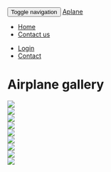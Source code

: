 

<!-- - http://i.imgur.com/qK42fUu.jpg
- https://images.unsplash.com/photo-1435771112039-1e5b2bcad966?dpr=2&fit=crop&fm=jpg&h=825&q=50&w=1450
- https://images.unsplash.com/photo-1442406964439-e46ab8eff7c4?dpr=2&fit=crop&fm=jpg&h=825&q=50&w=1450
- https://images.unsplash.com/photo-1439524970634-649c37a69e5c?ixlib=rb-0.3.5&q=80&fm=jpg&crop=entropy&w=1450&h=825&fit=crop&s=bfda9916c885869b43b70738693428d9
- https://images.unsplash.com/photo-1444090542259-0af8fa96557e?dpr=2&fit=crop&fm=jpg&h=825&q=50&w=1450
- https://images.unsplash.com/photo-1434543177303-ef2cc7707e0d?dpr=2&fit=crop&fm=jpg&h=825&q=50&w=1450
- https://images.unsplash.com/photo-1436262513933-a0b06755c784?dpr=2&fit=crop&fm=jpg&h=825&q=50&w=1450
- https://images.unsplash.com/photo-1439396087961-98bc12c21176?dpr=2&fit=crop&fm=jpg&h=825&q=50&w=1450
- https://images.unsplash.com/photo-1439694458393-78ecf14da7f9?dpr=2&fit=crop&fm=jpg&h=825&q=50&w=1450 !-->

<!DOCTYPE html>
<html>
<head>

<link rel="stylesheet" href="https://stackpath.bootstrapcdn.com/bootstrap/3.4.1/css/bootstrap.min.css" integrity="sha384-HSMxcRTRxnN+Bdg0JdbxYKrThecOKuH5zCYotlSAcp1+c8xmyTe9GYg1l9a69psu" crossorigin="anonymous">
<link rel="stylesheet" href="https://stackpath.bootstrapcdn.com/bootstrap/3.4.1/css/bootstrap-theme.min.css" integrity="sha384-6pzBo3FDv/PJ8r2KRkGHifhEocL+1X2rVCTTkUfGk7/0pbek5mMa1upzvWbrUbOZ" crossorigin="anonymous">
<link rel="stylesheet" type="text/css" href="gallery.css">
<link rel="stylesheet" type="text/css" href="https://use.fontawesome.com/releases/v5.11.2/css/all.css">
	<title>Airplane gallery</title>
</head>
<body>
<nav class="navbar navbar-inverse navbar-fixed-top">
		<div class="container">
	<div class="navbar-header">
		<button type="button" class="navbar-toggle collapsed" data-toggle="collapse" data-target="#bs-nav-demo" aria-expanded="false">
	        <span class="sr-only">Toggle navigation</span>
	        <span class="icon-bar"></span>
	        <span class="icon-bar"></span>
	        <span class="icon-bar"></span>
	      </button>
		<a href="#" class="navbar-brand"><span class="glyphicon glyphicon-picture" aria-hidden="true"></span> Aplane</a> 
	</div>
	<div class="collapse navbar-collapse" id="bs-nav-demo">
	<ul class="nav navbar-nav">
	<li><a href="#">Home</a></li>
	<li> <a href="#">Contact us</a></li>
		</ul>
		<ul class="nav navbar-nav navbar-right">
			<li><a href="#"> Login</a> </li>
			<li> <a href="#">Contact</a></li>
		</ul>
	
</div>
</nav>

<div class="container">
	<div class="jumbotron">
		<h1><i class="fas fa-camera-retro"></i> Airplane gallery</h1>
	</div>
	<div class="row">
<div class="col-lg-4 col-sm-6">
			<div  class="thumbnail">
				<img src="https://images.unsplash.com/photo-1539201299177-2af0fae3d77f?ixlib=rb-1.2.1&ixid=eyJhcHBfaWQiOjEyMDd9&auto=format&fit=crop&w=1050&q=80">
			</div>
		</div>
		<div class="col-lg-4 col-sm-6">
			<div  class="thumbnail">
				<img src="https://images.unsplash.com/photo-1506012787146-f92b2d7d6d96?ixlib=rb-1.2.1&ixid=eyJhcHBfaWQiOjEyMDd9&auto=format&fit=crop&w=1049&q=80">
			</div>
		</div>
		<div class="col-lg-4 col-sm-6">
			<div  class="thumbnail">
				<img src="https://images.unsplash.com/flagged/photo-1555685460-1d9cf532761b?ixlib=rb-1.2.1&ixid=eyJhcHBfaWQiOjEyMDd9&auto=format&fit=crop&w=1225&q=80">
			</div>
		</div>
		<div class="row">
			<div class="col-lg-6 col-sm-6">
			<div  class="thumbnail">
				<img src="https://images.unsplash.com/photo-1544016768-982d1554f0b9?ixlib=rb-1.2.1&ixid=eyJhcHBfaWQiOjEyMDd9&auto=format&fit=crop&w=1189&q=80">
			</div>
		</div>
		<div class="col-lg-6 col-sm-6">
			<div  class="thumbnail">
				<img src="https://images.unsplash.com/photo-1464037866556-6812c9d1c72e?ixlib=rb-1.2.1&ixid=eyJhcHBfaWQiOjEyMDd9&auto=format&fit=crop&w=1050&q=80">
			</div>
		</div>
		<div  id="first" class="col-lg-6 col-sm-6">
			<div  class="thumbnail">
				<img src="https://images.unsplash.com/photo-1550740850-48b638b91c65?ixlib=rb-1.2.1&ixid=eyJhcHBfaWQiOjEyMDd9&auto=format&fit=crop&w=1214&q=80">
			</div>
		</div>
		</div>
		<div class="col-lg-6 col-sm-6">
			<div  class="thumbnail">
				<img src="https://images.unsplash.com/photo-1569629743817-70d8db6c323b?ixlib=rb-1.2.1&ixid=eyJhcHBfaWQiOjEyMDd9&auto=format&fit=crop&w=600&q=60">
			</div>
		</div>
		<div class="col-lg-6 col-sm-6">
			<div  class="thumbnail">
				<img src="https://images.unsplash.com/photo-1570710891163-6d3b5c47248b?ixlib=rb-1.2.1&ixid=eyJhcHBfaWQiOjEyMDd9&auto=format&fit=crop&w=600&q=60">
			</div>
		</div>
		<div class="col-lg-6s col-sm-6">
			<div  class="thumbnail">
				<img src="https://images.unsplash.com/photo-1521086248378-5fe2b23c8b23?ixlib=rb-1.2.1&ixid=eyJhcHBfaWQiOjEyMDd9&auto=format&fit=crop&w=600&q=60">
			</div>
		</div>
</body>
<script src="https://code.jquery.com/jquery-3.5.1.js" integrity="sha256-QWo7LDvxbWT2tbbQ97B53yJnYU3WhH/C8ycbRAkjPDc=" crossorigin="anonymous"></script>
<script src="https://stackpath.bootstrapcdn.com/bootstrap/3.4.1/js/bootstrap.min.js" integrity="sha384-aJ21OjlMXNL5UyIl/XNwTMqvzeRMZH2w8c5cRVpzpU8Y5bApTppSuUkhZXN0VxHd" crossorigin="anonymous"></script>
</html>
